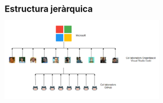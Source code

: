 <!-- TITLE: Estructura Jerarquica -->
<!-- SUBTITLE: A quick summary of Estructura Jerarquica -->

# Estructura jeràrquica

![Oiupwteqpoyuiertuiopyret](/uploads/oiupwteqpoyuiertuiopyret.png "Oiupwteqpoyuiertuiopyret")